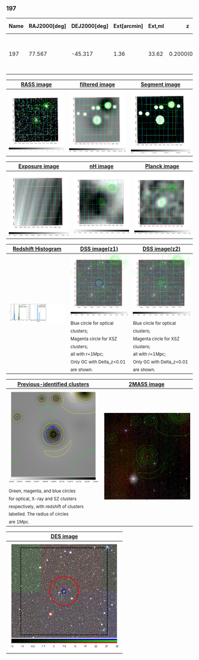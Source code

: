 <div STYLE="page-break-after: always;"></div>

### 197

|Name|RAJ2000[deg]|DEJ2000[deg] |Ext[arcmin]| Ext,ml | z | z_src| C|GC(XSZ,Delta_z<0.01)| GC(OPT,Delta_z<0.01)|GC| R_sig[arcmin] | R500[arcmin] | R500[Mpc]| CRsig[c/s] | CR500[c/s] |L500[1E44 erg/s]|F500[1E-12 erg/s/cm^2]| M500[1E14 Msun]|Tx[keV]|Cnt_sig|Beta|Rc[arcmin]|Comment|Alias|
|---|---|---|---|---|---|------|---|--------|---------|----------|---|---|---|---|---|---|---|---|---|---|---|---|---|---|
|197| 77.567| -45.317| 1.36| 33.62| 0.2000(0.000)| z_xsz| B| B15, MCXC, PSZ2, Tar| A, N| A, B15, MCXC, N, PSZ2, Tar, W| 7.338| 5.940| 1.176| 0.218(0.037)| 0.212(0.036)| 4.811(0.338)| 4.186(0.294)| 5.64(0.19)| 6.64(0.14)| 85.9| 0.916(-0.099+0.060)| 3.296(-0.517+0.385)| -| k087|

|[RASS image](../image/197/197_img.pdf)|[filtered image](../image/197/197_fil.pdf)|[Segment image](../image/197/197_seg.pdf)|
|-------------------|--------------------|-------------------|
| <img src="../image/197/197_img.png" width="300">  | <img src="../image/197/197_fil.png" width="300">   | <img src="../image/197/197_seg.png" width="300">  |

|[Exposure image](../image/197/197_mex.pdf)| [nH image](../image/197/197_nh.pdf)| [Planck image](../image/197/197_p.pdf)|
|-------------------|--------------------|-------------------|
|<img src="../image/197/197_mex.png" width="300">   | <img src="../image/197/197_nh.png" width="300">    | <img src="../image/197/197_p.png" width="300"> |

|[Redshift Histogram](../image/197/197_zg.pdf) | [DSS image(z1)](../image/197/197_dss_z1.pdf)      |  [DSS image(z2)](../image/197/197_dss_z2.pdf)    |
|-------------------|--------------------|-------------------|
|<img src="../image/197/197_zg.png" width="300"> |<img src="../image/197/197_dss_z1.png" width="300"> <sub><br>Blue circle for optical clusters; <br>Magenta circle for XSZ clusters; <br>all with r=1Mpc; <br>Only GC with Delta_z<0.01 are shown. </sub>| <img src="../image/197/197_dss_z2.png" width="300"><sub><br>Blue circle for optical clusters; <br>Magenta circle for XSZ clusters; <br>all with r=1Mpc; <br>Only GC with Delta_z<0.01 are shown. </sub> |

|[Previous-identified clusters](../image/197/197_gc.pdf) | [2MASS image](../image/197/197_2mass.pdf)      |
|-------------------|-------------------|
|<img src=../image/197/197_gc.png width="300"> <br><sub>Green, magenta, and blue circles <br>for optical, X-ray and SZ clusters <br>respectively, with redshift of clusters <br>labelled. The radius of circles <br>are 1Mpc.</sub>|<img src="../image/197/197_2mass.png" width="300">  |

|[DES image](../image/197/197_des.pdf)   |
|-------------------|
| <img src="../image/197/197_des.png" width="300">  |
